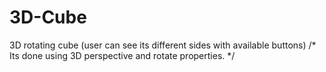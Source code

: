 # 3D-Cube
  3D rotating cube (user can see its different sides with available buttons) 
 /* Its done using 3D perspective and rotate properties. */